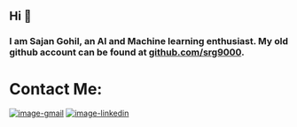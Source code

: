 ## Hi 👋
### I am Sajan Gohil, an AI and Machine learning enthusiast. My old github account can be found at [github.com/srg9000](https://github.com/srg9000).
<!--
**sajan-gohil/sajan-gohil** is a ✨ _special_ ✨ repository because its `README.md` (this file) appears on your GitHub profile.

Here are some ideas to get you started:

- 🔭 I’m currently working on ...
- 🌱 I’m currently learning ...
- 👯 I’m looking to collaborate on ...
- 🤔 I’m looking for help with ...
- 💬 Ask me about ...
- 📫 How to reach me: ...
- 😄 Pronouns: ...
- ⚡ Fun fact: ...
-->

# Contact Me:
[![image-gmail](https://img.shields.io/badge/Gmail-D14836?style=for-the-badge&logo=gmail&logoColor=white)](mailto:sajangohil11@gmail.com)
[![image-linkedin](https://img.shields.io/badge/LinkedIn-0077B5?style=for-the-badge&logo=linkedin&logoColor=white)](https://www.linkedin.com/in/sajan-gohil)
